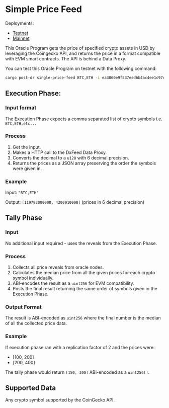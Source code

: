 # Simple Price Feed

Deployments:
- [Testnet](https://testnet.explorer.seda.xyz/oracle-programs/ea3860e9f537eed6b4ac4ee1c97dea0fd1b7e33a29afaa846ad29671ddaa194e)
- [Mainnet](https://mainnet.explorer.seda.xyz/oracle-programs/ae31c9c4026d259cabab6df4e012f4837175fa27572c49e313337516f971772a)

This Oracle Program gets the price of specified crypto assets in USD by leveraging the Coingecko API, and returns the price in a format compatible with EVM smart contracts. The API is behind a Data Proxy.

You can test this Oracle Program on testnet with the following command:

```sh
cargo post-dr single-price-feed BTC,ETH -i ea3860e9f537eed6b4ac4ee1c97dea0fd1b7e33a29afaa846ad29671ddaa194e
```

## Execution Phase:

### Input format

The Execution Phase expects a comma separated list of crypto symbols i.e. `BTC,ETH,etc...`

### Process

1. Get the input.
1. Makes a HTTP call to the DxFeed Data Proxy.
1. Converts the decimal to a `u128` with 6 decimal precision.
1. Returns the prices as a JSON array preserving the order the symbols were given in.

### Example

Input: `"BTC,ETH"`

Output: `[119792000000, 4300910000]` (prices in 6 decimal precision)

## Tally Phase

### Input

No additional input required - uses the reveals from the Execution Phase.

### Process

1. Collects all price reveals from oracle nodes.
1. Calculates the median price from all the given prices for each crypto symbol individually.
1. ABI-encodes the result as a `uint256` for EVM compatibility.
1. Posts the final result returning the same order of symbols given in the Execution Phase.

### Output Format

The result is ABI-encoded as `uint256` where the final number is the median of all the collected price data.

### Example

If execution phase ran with a replication factor of 2 and the prices were:
- [100, 200]
- [200, 400]

The tally phase would return `[150, 300]` ABI-encoded as a `uint256[]`.

## Supported Data

Any crypto symbol supported by the CoinGecko API.